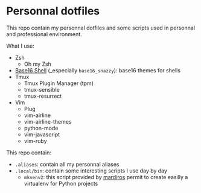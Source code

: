 # Personnal dotfiles
This repo contain my personnal dotfiles and some scripts used in personnal and professional environment.

What I use:
 * Zsh
   * Oh my Zsh
 * [Base16 Shell](https://github.com/chriskempson/base16-shell) (_especially `base16_snazzy`): base16 themes for shells
 * Tmux
   * Tmux Plugin Manager (tpm)
   * tmux-sensible
   * tmux-resurrect
 * Vim
   * Plug
   * vim-airline
   * vim-airline-themes
   * python-mode
   * vim-javascript
   * vim-ruby


This repo contain:
 * ```.aliases```: contain all my personnal aliases
 * ```.local/bin```: contain some interesting scripts I use day by day
   * ```mkvenv2```: this script provided by [mardiros](https://github.com/mardiros) permit to create easilly a virtualenv for Python projects
